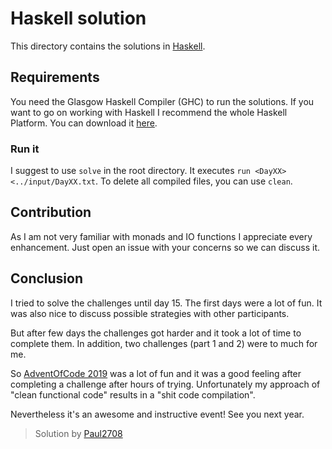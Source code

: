 # Haskell solution
This directory contains the solutions in [Haskell](https://www.haskell.org).

## Requirements
You need the Glasgow Haskell Compiler (GHC) to run the solutions.
If you want to go on working with Haskell I recommend the whole Haskell Platform.
You can download it [here](https://www.haskell.org/platform/).

### Run it
I suggest to use `solve` in the root directory.
It executes `run <DayXX> <../input/DayXX.txt`.
To delete all compiled files, you can use `clean`.

## Contribution
As I am not very familiar with monads and IO functions I appreciate every enhancement.
Just open an issue with your concerns so we can discuss it.

## Conclusion
I tried to solve the challenges until day 15.
The first days were a lot of fun.
It was also nice to discuss possible strategies with other participants.

But after few days the challenges got harder and it took a lot of time to complete them.
In addition, two challenges (part 1 and 2) were to much for me.

So [AdventOfCode 2019](https://adventofcode.com/2019) was a lot of fun and it was a good feeling after completing a challenge after hours of trying.
Unfortunately my approach of "clean functional code" results in a "shit code compilation".

Nevertheless it's an awesome and instructive event!
See you next year.


> Solution by [Paul2708](https://www.github.com/Paul2708)